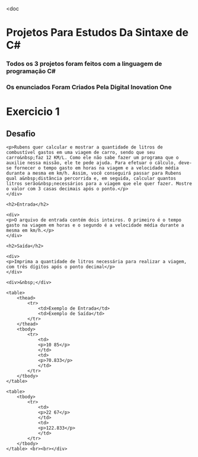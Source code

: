 <doc
<h1> Projetos Para Estudos Da Sintaxe de C# </h1>
<h3> Todos os 3 projetos foram feitos com a linguagem de programação C# </h3>
<h3> Os enunciados Foram Criados Pela Digital Inovation One </h3>

<h1> Exercicio 1 </h1>
<div><div>
    <h2>Desafio</h2>
    
    <p>Rubens quer calcular e mostrar a quantidade de litros de combustível gastos em uma viagem de carro, sendo que seu carro&nbsp;faz 12 KM/L. Como ele não sabe fazer um programa que o auxilie nessa missão, ele te pede ajuda. Para efetuar o cálculo, deve-se fornecer o tempo gasto em horas na viagem e a velocidade média durante a mesma em km/h. Assim, você conseguirá passar para Rubens qual a&nbsp;distância percorrida e, em seguida, calcular quantos litros serão&nbsp;necessários para a viagem que ele quer fazer. Mostre o valor com 3 casas decimais após o ponto.</p>
    </div>
    
    <h2>Entrada</h2>
    
    <div>
    <p>O arquivo de entrada contém dois inteiros. O primeiro é o tempo gasto na viagem em horas e o segundo é a velocidade média durante a mesma em km/h.</p>
    </div>
    
    <h2>Saída</h2>
    
    <div>
    <p>Imprima a quantidade de litros necessária para realizar a viagem, com três dígitos após o ponto decimal</p>
    </div>
    
    <div>&nbsp;</div>
    
    <table>
        <thead>
            <tr>
                <td>Exemplo de Entrada</td>
                <td>Exemplo de Saída</td>
            </tr>
        </thead>
        <tbody>
            <tr>
                <td>
                <p>10 85</p>
                </td>
                <td>
                <p>70.833</p>
                </td>
            </tr>
        </tbody>
    </table>
    
    <table>
        <tbody>
            <tr>
                <td>
                <p>22 67</p>
                </td>
                <td>
                <p>122.833</p>
                </td>
            </tr>
        </tbody>
    </table> <br><br></div>
